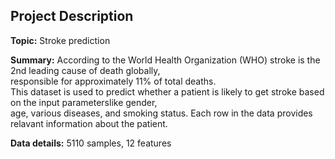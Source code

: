 ## Project Description

__Topic:__ Stroke prediction

__Summary:__ According to the World Health Organization (WHO) stroke is the 2nd leading cause of death globally, <br>
responsible for approximately 11% of total deaths. <br>
This dataset is used to predict whether a patient is likely to get stroke based on the input parameterslike gender, <br>
age, various diseases, and smoking status. Each row in the data provides relavant information about the patient. <br>

__Data details:__ 5110 samples, 12 features

